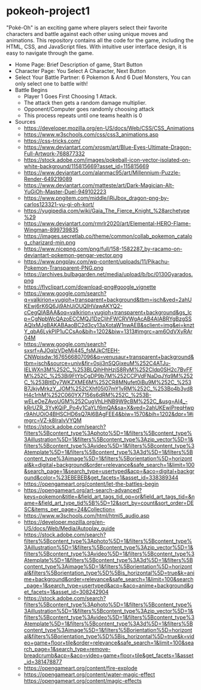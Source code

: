 # pokeoh-project1
"Poké-Oh" is an exciting game where players select their favorite characters and battle against each other using unique moves and animations. This repository contains all the code for the game, including the HTML, CSS, and JavaScript files. With intuitive user interface design, it is easy to navigate through the game. 

- Home Page:
Brief Description of game,
Start Button
- Character Page:
You Select A Character,
Next Button
- Select Your Battle Partner: 6 Pokemon & And 6 Duel Monsters, You can only select one to battle with!
- Battle Begins 
    - Player 1 Goes First Choosing 1 Attack.
    - The attack then gets a random damage multiplier.
    - Opponent/Computer goes randomly choosing attack
    - This process repeats until one teams health is 0
- Sources
    - https://developer.mozilla.org/en-US/docs/Web/CSS/CSS_Animations
    - https://www.w3schools.com/css/css3_animations.asp
    - https://css-tricks.com/
    - https://www.deviantart.com/xrosm/art/Blue-Eyes-Ultimate-Dragon-Full-Artwork-768877332
    - https://stock.adobe.com/images/pokeball-icon-vector-isolated-on-white-background/115815669?asset_id=115815669
    - https://www.deviantart.com/alanmac95/art/Millennium-Puzzle-Render-649219089
    - https://www.deviantart.com/matteste/art/Dark-Magician-Alt-YuGiOh-Master-Duel-949102223
    - https://www.pngitem.com/middle/iRiJbox_dragon-png-by-carlos123321-yu-gi-oh-kort/
    - https://yugipedia.com/wiki/Gaia_The_Fierce_Knight_%28archetype%29 
    - https://www.deviantart.com/rmrlr2020/art/Elemental-HERO-Flame-Wingman-899739835 
    - https://images.secretlab.co/theme/common/collab_pokemon_catalog_charizard-min.png
    - https://www.nicepng.com/png/full/158-1582287_by-racamo-on-deviantart-pokemon-gengar-vector.png
    - https://www.pngplay.com/wp-content/uploads/11/Pikachu-Pokemon-Transparent-PNG.png
    - https://archives.bulbagarden.net/media/upload/b/bc/0130Gyarados.png
    - https://flyclipart.com/download-png#google_vignette
    - https://www.google.com/search?q=valkirion+yugioh+transparent+background&tbm=isch&ved=2ahUKEwj6rK6Q6Jj9AhUiOUQIHVawAKYQ2-cCegQIABAA&oq=valkirion+yugioh+transparent+background&gs_lcp=CgNpbWcQAzoECCMQJ1DzCljhFWCRVWgAcAB4AIABRYgBzgSSAQIxMJgBAKABAaoBC2d3cy13aXotaW1nwAEB&sclient=img&ei=knztY_qbA6LykPIP1uCCsAo&bih=1202&biw=1313#imgrc=am6OdVXyRAr04M
    - https://www.google.com/search?sxsrf=AJOqlzVDeMi445_fsMJkCfEEH-CNWpisdw:1676566807096&q=venusaur+transparent+background&tbm=isch&source=univ&fir=0sjj3nSQGjxeuM%252C4ATJu-IELWXn3M%252C_%253BLQihHhHzjS8RyM%252CIdp0SH2c7BvFFM%252C_%253Bi9FtYbCgDP9b7M%252CCPVdFNaDqJYq9M%252C_%253BltlDy7WKZXME6M%252CR8MNufet0iBu9M%252C_%253B7JkjyMrkzY_JOM%252CXhf05l07mY1vRM%252C_%253Bo4b3yd8H4c1rhM%252C060YX7156s6dRM%252C_%253B-wELeOeZAvoUGM%252CugVhLHNB9W9cBM%252C_&usg=AI4_-kRrUZR_3YyKQiP_Po4y1CaYLf6mQA&sa=X&ved=2ahUKEwiPreqHwpr9AhUOiO4BHSCHD6sQ7Al6BAgFEE4&biw=1570&bih=1202&dpr=1#imgrc=VZ-k8IraIvVYQM
    - https://stock.adobe.com/search?filters%5Bcontent_type%3Aphoto%5D=1&filters%5Bcontent_type%3Aillustration%5D=1&filters%5Bcontent_type%3Azip_vector%5D=1&filters%5Bcontent_type%3Avideo%5D=1&filters%5Bcontent_type%3Atemplate%5D=1&filters%5Bcontent_type%3A3d%5D=1&filters%5Bcontent_type%3Aimage%5D=1&filters%5Borientation%5D=horizontal&k=digital+background&order=relevance&safe_search=1&limit=100&search_page=1&search_type=usertyped&acp=&aco=digital+background&color=%23EBEBEB&get_facets=1&asset_id=338389344
    - https://opengameart.org/content/let-the-battles-begin
    - https://opengameart.org/art-search-advanced?keys=pokemon&title=&field_art_tags_tid_op=or&field_art_tags_tid=&name=&field_art_type_tid%5B%5D=12&sort_by=count&sort_order=DESC&items_per_page=24&Collection=
    - https://www.w3schools.com/html/html5_audio.asp
    - https://developer.mozilla.org/en-US/docs/Web/Media/Autoplay_guide
    - https://stock.adobe.com/search?filters%5Bcontent_type%3Aphoto%5D=1&filters%5Bcontent_type%3Aillustration%5D=1&filters%5Bcontent_type%3Azip_vector%5D=1&filters%5Bcontent_type%3Avideo%5D=1&filters%5Bcontent_type%3Atemplate%5D=1&filters%5Bcontent_type%3A3d%5D=1&filters%5Bcontent_type%3Aimage%5D=1&filters%5Borientation%5D=horizontal&filters%5Borientation_type%5D%5Bis_horizontal%5D=true&k=anime+background&order=relevance&safe_search=1&limit=100&search_page=1&search_type=usertyped&acp=&aco=anime+background&get_facets=1&asset_id=308242904
    - https://stock.adobe.com/search?filters%5Bcontent_type%3Aphoto%5D=1&filters%5Bcontent_type%3Aillustration%5D=1&filters%5Bcontent_type%3Azip_vector%5D=1&filters%5Bcontent_type%3Avideo%5D=1&filters%5Bcontent_type%3Atemplate%5D=1&filters%5Bcontent_type%3A3d%5D=1&filters%5Bcontent_type%3Aimage%5D=1&filters%5Borientation%5D=horizontal&filters%5Borientation_type%5D%5Bis_horizontal%5D=true&k=video+game+floor+tile&order=relevance&safe_search=1&limit=100&search_page=1&search_type=remove-breadcrumb&acp=&aco=video+game+floor+tile&get_facets=1&asset_id=381478877
    - https://opengameart.org/content/fire-explode
    - https://opengameart.org/content/water-magic-effect
    https://opengameart.org/content/magic-effects
    
